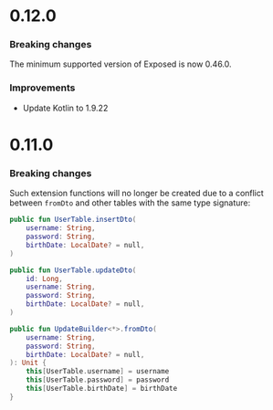 # 0.12.0

### Breaking changes

The minimum supported version of Exposed is now 0.46.0.

### Improvements
- Update Kotlin to 1.9.22

# 0.11.0

### Breaking changes

Such extension functions will no longer be created due to a conflict between `fromDto` and other tables with the same type signature:
```kotlin
public fun UserTable.insertDto(
    username: String,
    password: String,
    birthDate: LocalDate? = null,
)

public fun UserTable.updateDto(
    id: Long,
    username: String,
    password: String,
    birthDate: LocalDate? = null,
)

public fun UpdateBuilder<*>.fromDto(
    username: String,
    password: String,
    birthDate: LocalDate? = null,
): Unit {
    this[UserTable.username] = username
    this[UserTable.password] = password
    this[UserTable.birthDate] = birthDate
}
```
